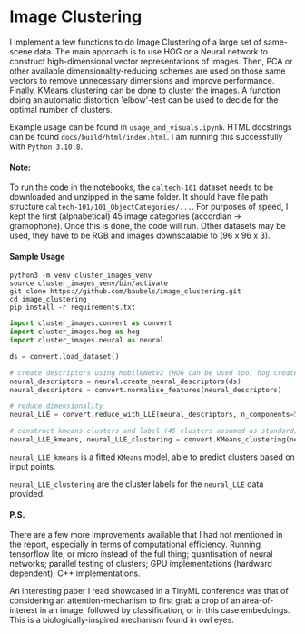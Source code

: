 # Image Clustering

I implement a few functions to do Image Clustering of a large set of same-scene data. The main approach is to use HOG or a Neural network to construct high-dimensional vector representations of images. Then, PCA or other available dimensionality-reducing schemes are used on those same vectors to remove unnecessary dimensions and improve performance. Finally, KMeans clustering can be done to cluster the images. A function doing an automatic distortion 'elbow'-test can be used to decide for the optimal number of clusters.

Example usage can be found in `usage_and_visuals.ipynb`. HTML docstrings can be found `docs/build/html/index.html`. I am running this successfully with `Python 3.10.8`.

#### Note:
To run the code in the notebooks, the `caltech-101` dataset needs to be downloaded and unzipped in the same folder.
It should have file path structure `caltech-101/101_ObjectCategories/...`. For purposes of speed, I kept the first (alphabetical) 45 image categories (accordian -> gramophone). Once this is done, the code will run. Other datasets may be used, they have to be RGB and images downscalable to (96 x 96 x 3).

#### Sample Usage

```
python3 -m venv cluster_images_venv
source cluster_images_venv/bin/activate
git clone https://github.com/baubels/image_clustering.git
cd image_clustering
pip install -r requirements.txt
```

```python
import cluster_images.convert as convert
import cluster_images.hog as hog
import cluster_images.neural as neural

ds = convert.load_dataset()

# create descriptors using MobileNetV2 (HOG can be used too; hog.create_HOG_descriptors(data))
neural_descriptors = neural.create_neural_descriptors(ds) 
neural_descriptors = convert.normalise_features(neural_descriptors)       

# reduce dimensionality
neural_LLE = convert.reduce_with_LLE(neural_descriptors, n_components=50)    # can also try .reduce_with_PCA, .reduce_with_Spectral

# construct kmeans clusters and label (45 clusters assumed as standard)
neural_LLE_kmeans, neural_LLE_clustering = convert.KMeans_clustering(neural_LLE, n_clusters=45)
```

`neural_LLE_kmeans` is a fitted `KMeans` model, able to predict clusters based on input points.

`neural_LLE_clustering` are the cluster labels for the `neural_LLE` data provided.

#### P.S.
There are a few more improvements available that I had not mentioned in the report, especially in terms of computational efficiency. Running tensorflow lite, or micro instead of the full thing; quantisation of neural networks; parallel testing of clusters; GPU implementations (hardward dependent); C++ implementations.

An interesting paper I read showcased in a TinyML conference was that of considering an attention-mechanism to first grab a crop of an area-of-interest in an image, followed by classification, or in this case embeddings. This is a biologically-inspired mechanism found in owl eyes.
